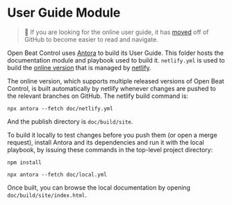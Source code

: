 # User Guide Module

> :mag_right: If you are looking for the online user guide, it has
> [moved](https://obc-guide.deepsymmetry.org/) off of
> GitHub to become easier to read and navigate.

Open Beat Control uses [Antora](https://antora.org) to build its User
Guide. This folder hosts the documentation module and playbook used to
build it. `netlify.yml` is used to build the [online
version](https://obc-guide.deepsymmetry.org/) that is managed by
[netlify](https://www.netlify.com).

The online version, which supports multiple released versions of Open
Beat Control, is built automatically by netlify whenever changes are
pushed to the relevant branches on GitHub. The netlify build command
is:

    npx antora --fetch doc/netlify.yml

And the publish directory is `doc/build/site`.

To build it locally to test changes before you push them (or open a
merge request), install Antora and its dependencies and run it with
the local playbook, by issuing these commands in the top-level project
directory:

    npm install

    npx antora --fetch doc/local.yml

Once built, you can browse the
local documentation by opening `doc/build/site/index.html`.
